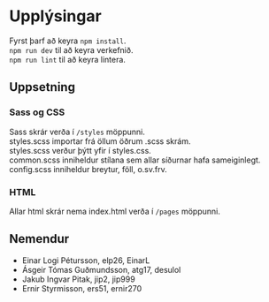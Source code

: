 # Upplýsingar
Fyrst þarf að keyra `npm install`. <br/>
`npm run dev` til að keyra verkefnið. <br/>
`npm run lint` til að keyra lintera.
## Uppsetning

### Sass og CSS
Sass skrár verða í `/styles` möppunni. <br/>
styles.scss importar frá öllum öðrum .scss skrám. <br/>
styles.scss verður þýtt yfir í styles.css. <br/>
common.scss inniheldur stílana sem allar síðurnar hafa sameiginlegt. <br/>
config.scss inniheldur breytur, föll, o.sv.frv.

### HTML
Allar html skrár nema index.html verða í `/pages` möppunni.

## Nemendur
* Einar Logi Pétursson, elp26, EinarL
* Ásgeir Tómas Guðmundsson, atg17, desulol
* Jakub Ingvar Pitak, jip2, jip999
* Ernir Styrmisson, ers51, ernir270